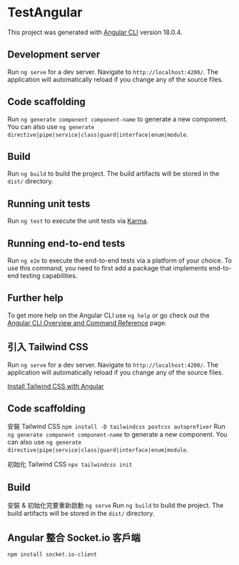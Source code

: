 # TestAngular

This project was generated with [Angular CLI](https://github.com/angular/angular-cli) version 18.0.4.

## Development server

Run `ng serve` for a dev server. Navigate to `http://localhost:4200/`. The application will automatically reload if you change any of the source files.

## Code scaffolding

Run `ng generate component component-name` to generate a new component. You can also use `ng generate directive|pipe|service|class|guard|interface|enum|module`.

## Build

Run `ng build` to build the project. The build artifacts will be stored in the `dist/` directory.

## Running unit tests

Run `ng test` to execute the unit tests via [Karma](https://karma-runner.github.io).

## Running end-to-end tests

Run `ng e2e` to execute the end-to-end tests via a platform of your choice. To use this command, you need to first add a package that implements end-to-end testing capabilities.

## Further help

To get more help on the Angular CLI use `ng help` or go check out the [Angular CLI Overview and Command Reference](https://angular.dev/tools/cli) page.

## 引入 Tailwind CSS
Run `ng serve` for a dev server. Navigate to `http://localhost:4200/`. The application will automatically reload if you change any of the source files.

[Install Tailwind CSS with Angular](https://tailwindcss.com/docs/guides/angular)

## Code scaffolding

安裝 Tailwind CSS `npm install -D tailwindcss postcss autoprefixer`
Run `ng generate component component-name` to generate a new component. You can also use `ng generate directive|pipe|service|class|guard|interface|enum|module`.

初始化 Tailwind CSS `npx tailwindcss init`

## Build

安裝 & 初始化完要重新啟動 `ng serve`
Run `ng build` to build the project. The build artifacts will be stored in the `dist/` directory.

## Angular 整合 Socket.io 客戶端

`npm install socket.io-client`
